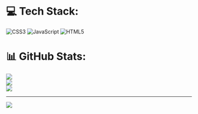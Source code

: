 
# 💻 Tech Stack:
![CSS3](https://img.shields.io/badge/css3-%231572B6.svg?style=for-the-badge&logo=css3&logoColor=white) ![JavaScript](https://img.shields.io/badge/javascript-%23323330.svg?style=for-the-badge&logo=javascript&logoColor=%23F7DF1E) ![HTML5](https://img.shields.io/badge/html5-%23E34F26.svg?style=for-the-badge&logo=html5&logoColor=white)
# 📊 GitHub Stats:
![](https://github-readme-stats.vercel.app/api?username=carldev-hash&theme=dark&hide_border=false&include_all_commits=false&count_private=false)<br/>
![](https://github-readme-streak-stats.herokuapp.com/?user=carldev-hash&theme=dark&hide_border=false)<br/>
![](https://github-readme-stats.vercel.app/api/top-langs/?username=carldev-hash&theme=dark&hide_border=false&include_all_commits=false&count_private=false&layout=compact)

---
[![](https://visitcount.itsvg.in/api?id=carldev-hash&icon=0&color=0)](https://visitcount.itsvg.in)

<!-- Proudly created with GPRM ( https://gprm.itsvg.in ) -->

